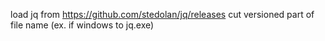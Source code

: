 load jq from https://github.com/stedolan/jq/releases
cut versioned part of file name (ex. if windows to jq.exe) 
